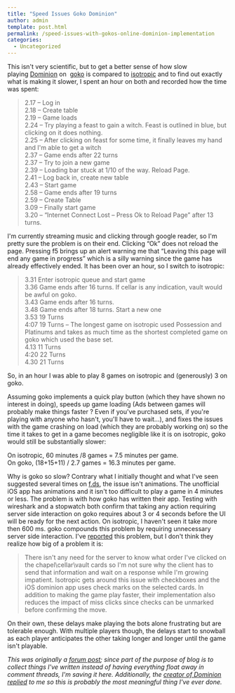 ```yaml
---
title: "Speed Issues Goko Dominion"
author: admin
template: post.html
permalink: /speed-issues-with-gokos-online-dominion-implementation
categories:
  - Uncategorized
---
```

This isn't very scientific, but to get a better sense of how slow playing [Dominion][1] on  [goko][2] is compared to [isotropic][3] and to find out exactly what is making it slower, I spent an hour on both and recorded how the time was spent:

> 2\.17 &#8211; Log in  
> 2\.18 &#8211; Create table  
> 2\.19 &#8211; Game loads  
> 2\.24 &#8211; Try playing a feast to gain a witch. Feast is outlined in blue, but clicking on it does nothing.  
> 2\.25 &#8211; After clicking on feast for some time, it finally leaves my hand and I'm able to get a witch  
> 2\.37 &#8211; Game ends after 22 turns  
> 2\.37 &#8211; Try to join a new game  
> 2\.39 &#8211; Loading bar stuck at 1/10 of the way. Reload Page.  
> 2\.41 &#8211; Log back in, create new table  
> 2\.43 &#8211; Start game  
> 2\.58 &#8211; Game ends after 19 turns  
> 2\.59 &#8211; Create Table  
> 3\.09 &#8211; Finally start game  
> 3\.20 &#8211; &#8220;Internet Connect Lost &#8211; Press Ok to Reload Page&#8221; after 13 turns.

I'm currently streaming music and clicking through google reader, so I'm pretty sure the problem is on their end. Clicking &#8220;Ok&#8221; does not reload the page. Pressing f5 brings up an alert warning me that &#8220;Leaving this page will end any game in progress&#8221; which is a silly warning since the game has already effectively ended. It has been over an hour, so I switch to isotropic:

> 3\.31 Enter isotropic queue and start game  
> 3\.36 Game ends after 16 turns. If cellar is any indication, vault would be awful on goko.  
> 3\.43 Game ends after 16 turns.  
> 3\.48 Game ends after 18 turns. Start a new one  
> 3\.53 19 Turns  
> 4\:07 19 Turns &#8211; The longest game on isotropic used Possession and Platinums and takes as much time as the shortest completed game on goko which used the base set.  
> 4\.13 11 Turns  
> 4\:20 22 Turns  
> 4\.30 21 Turns

So, in an hour I was able to play 8 games on isotropic and (generously) 3 on goko.

Assuming goko implements a quick play button (which they have shown no interest in doing), speeds up game loading (Ads between games will probably make things faster ? Even if you've purchased sets, if you're playing with anyone who hasn't, you'll have to wait&#8230;), and fixes the issues with the game crashing on load (which they are probably working on) so the time it takes to get in a game becomes negligible like it is on isotropic, goko would still be substantially slower:

On isotropic, 60 minutes /8 games = 7.5 minutes per game.  
On goko, (18+15+11) / 2.7 games = 16.3 minutes per game.

Why is goko so slow? Contrary what I initially thought and what I've seen suggested several times on [f.ds][4], the issue isn't animations. The unofficial iOS app has animations and it isn't too difficult to play a game in 4 minutes or less. The problem is with how goko has written their app. Testing with wireshark and a stopwatch both confirm that taking any action requiring server side interaction on goko requires about 3 or 4 seconds before the UI will be ready for the next action. On isotropic, I haven't seen it take more then 600 ms. goko compounds this problem by requiring unnecessary server side interaction. I've [reported][5] this problem, but I don't think they realize how big of a problem it is:

> There isn't any need for the server to know what order I've clicked on the chapel\cellar\vault cards so I'm not sure why the client has to send that information and wait on a response while I'm growing impatient. Isotropic gets around this issue with checkboxes and the iOS dominion app uses check marks on the selected cards. In addition to making the game play faster, their implementation also reduces the impact of miss clicks since checks can be unmarked before confirming the move.

On their own, these delays make playing the bots alone frustrating but are tolerable enough. With multiple players though, the delays start to snowball as each player anticipates the other taking longer and longer until the game isn't playable.

*This was originally a [forum post][6]; since part of the purpose of blog is to collect things I've written instead of having everything float away in comment threads, I'm saving it here. Additionally, the [creator of Dominion replied][7] to me so this is probably the most meaningful thing I've ever done.*

 [1]: http://boardgamegeek.com/boardgame/36218/dominion
 [2]: http://goko.com/games/
 [3]: http://dominion.isotropic.org/play
 [4]: http://forum.dominionstrategy.com/
 [5]: http://forum.dominionstrategy.com/index.php?topic=4738.msg110781#msg110781
 [6]: http://forum.dominionstrategy.com/index.php?topic=4895.msg115584#msg115584
 [7]: http://forum.dominionstrategy.com/index.php?topic=4895.msg115742#msg115742
